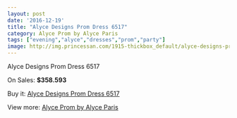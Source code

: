 ```yaml
---
layout: post
date: '2016-12-19'
title: "Alyce Designs Prom Dress 6517"
category: Alyce Prom by Alyce Paris
tags: ["evening","alyce","dresses","prom","party"]
image: http://img.princessan.com/1915-thickbox_default/alyce-designs-prom-dress-6517.jpg
---
```

Alyce Designs Prom Dress 6517

On Sales: **$358.593**
<a href="https://www.princessan.com/en/alyce-prom-by-alyce-paris/855-alyce-designs-prom-dress-6517.html"><amp-img layout="responsive" width="600" height="600" src="//img.princessan.com/1915-thickbox_default/alyce-designs-prom-dress-6517.jpg" alt="Alyce Designs Prom Dress 6517 0" /></a>
<a href="https://www.princessan.com/en/alyce-prom-by-alyce-paris/855-alyce-designs-prom-dress-6517.html"><amp-img layout="responsive" width="600" height="600" src="//img.princessan.com/1916-thickbox_default/alyce-designs-prom-dress-6517.jpg" alt="Alyce Designs Prom Dress 6517 1" /></a>

Buy it: [Alyce Designs Prom Dress 6517](https://www.princessan.com/en/alyce-prom-by-alyce-paris/855-alyce-designs-prom-dress-6517.html "Alyce Designs Prom Dress 6517")

View more: [Alyce Prom by Alyce Paris](https://www.princessan.com/en/8-alyce-prom-by-alyce-paris "Alyce Prom by Alyce Paris")